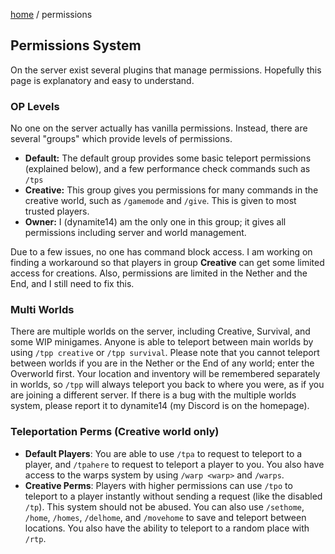 [home](/) / permissions

## Permissions System

On the server exist several plugins that manage permissions. Hopefully this page is explanatory and easy to understand.

### OP Levels

No one on the server actually has vanilla permissions. Instead, there are several "groups" which provide levels of permissions.

- **Default:** The default group provides some basic teleport permissions (explained below), and a few performance check commands such as `/tps`
- **Creative:** This group gives you permissions for many commands in the creative world, such as `/gamemode` and `/give`. This is given to most trusted players.
- **Owner:** I (dynamite14) am the only one in this group; it gives all permissions including server and world management.

Due to a few issues, no one has command block access. I am working on finding a workaround so that players in group **Creative** can get some limited access for creations. Also, permissions are limited in the Nether and the End, and I still need to fix this.

### Multi Worlds

There are multiple worlds on the server, including Creative, Survival, and some WIP minigames. Anyone is able to teleport between main worlds by using `/tpp creative` or `/tpp survival`. Please note that you cannot teleport between worlds if you are in the Nether or the End of any world; enter the Overworld first. Your location and inventory will be remembered separately in worlds, so `/tpp` will always teleport you back to where you were, as if you are joining a different server. If there is a bug with the multiple worlds system, please report it to dynamite14 (my Discord is on the homepage).

### Teleportation Perms (Creative world only)

- **Default Players**: You are able to use `/tpa` to request to teleport to a player, and `/tpahere` to request to teleport a player to you. You also have access to the warps system by using `/warp <warp>` and `/warps`.
- **Creative Perms**: Players with higher permissions can use `/tpo` to teleport to a player instantly without sending a request (like the disabled `/tp`). This system should not be abused. You can also use `/sethome`, `/home`, `/homes`, `/delhome`, and `/movehome` to save and teleport between locations. You also have the ability to teleport to a random place with `/rtp`.
